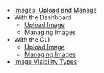 * [Images: Upload and Manage](index.md)
* With the Dashboard
    * [Upload Image](upload-an-image-via-the-dashboard.md)
    * [Managing Images](managing-images-via-the-dashboard.md)
* With the CLI
    * [Upload Image](upload-an-image-via-cli.md)
    * [Managing Images](managing-images-via-cli.md)
* [Image Visibility Types](image-filter.md)